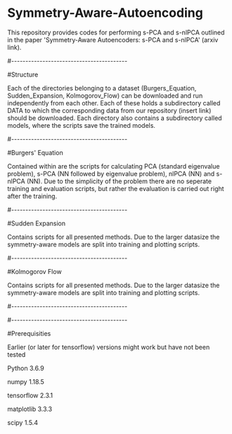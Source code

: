 # Symmetry-Aware-Autoencoding

This repository provides codes for performing s-PCA and s-nlPCA outlined in the paper 'Symmetry-Aware Autoencoders: s-PCA and s-nlPCA' (arxiv link).

#-----------------------------------------

#Structure

Each of the directories belonging to a dataset (Burgers_Equation, Sudden_Expansion, Kolmogorov_Flow) can be downloaded and run independently from each other.
Each of these holds a subdirectory called DATA to which the corresponding data from our repository (insert link) should be downloaded. Each directory also contains
a subdirectory called models, where the scripts save the trained models.

#-----------------------------------------

#Burgers' Equation

Contained within are the scripts for calculating PCA (standard eigenvalue problem), s-PCA (NN followed by eigenvalue problem), nlPCA (NN) and s-nlPCA (NN).
Due to the simplicity of the problem there are no seperate training and evaluation scripts, but rather the evaluation is carried out right after the training.

#-----------------------------------------

#Sudden Expansion

Contains scripts for all presented methods. Due to the larger datasize the symmetry-aware models are split into training and plotting scripts. 

#-----------------------------------------

#Kolmogorov Flow

Contains scripts for all presented methods. Due to the larger datasize the symmetry-aware models are split into training and plotting scripts. 

#-----------------------------------------

#-----------------------------------------

#Prerequisities

Earlier (or later for tensorflow) versions might work but have not been tested

Python 3.6.9

  numpy       1.18.5
  
  tensorflow  2.3.1 
  
  matplotlib  3.3.3
  
  scipy       1.5.4


